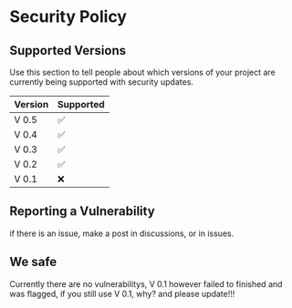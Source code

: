 # Security Policy

## Supported Versions

Use this section to tell people about which versions of your project are
currently being supported with security updates.

| Version | Supported          |
| ------- | ------------------ |
| V 0.5   | :white_check_mark: |
| V 0.4   | :white_check_mark: |
| V 0.3   | :white_check_mark: |
| V 0.2   | :white_check_mark: |
| V 0.1   | :x:                |

## Reporting a Vulnerability

if there is an issue, make a post in discussions, or in issues.


## We safe


Currently there are no vulnerabilitys, V 0.1 however failed to finished and was flagged, 
if you still use V 0.1, why? and please update!!!
